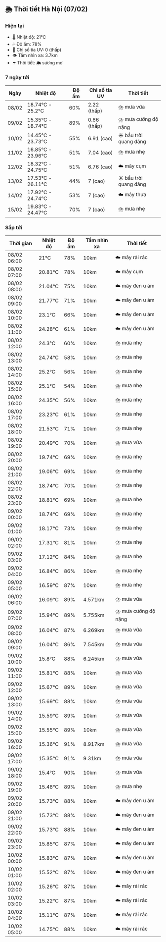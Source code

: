 ## 🌦️ Thời tiết Hà Nội (07/02)

### Hiện tại

- 🌡️ Nhiệt độ: 21℃
- 💦 Độ ẩm: 78%
- 🌟 Chỉ số tia UV: 0 (thấp)
- 👁️ Tầm nhìn xa: 3.7km
- ☂️ Thời tiết: 🌦️ sương mờ

### 7 ngày tới

| Ngày | Nhiệt độ | Độ ẩm | Chỉ số tia UV | Thời tiết |
| --- | --- | --- | --- | --- |
| 08/02 | 18.74℃ - 25.2℃ | 60% | 2.22 (thấp) | ⛈️ mưa vừa |
| 09/02 | 15.35℃ - 18.74℃ | 89% | 0.66 (thấp) | ⛈️ mưa cường độ nặng |
| 10/02 | 14.45℃ - 23.73℃ | 55% | 6.91 (cao) | ☀️ bầu trời quang đãng |
| 11/02 | 16.85℃ - 23.96℃ | 51% | 7.04 (cao) | ⛈️ mưa nhẹ |
| 12/02 | 18.32℃ - 24.75℃ | 51% | 6.76 (cao) | ☁️ mây cụm |
| 13/02 | 17.53℃ - 26.11℃ | 44% | 7 (cao) | ☀️ bầu trời quang đãng |
| 14/02 | 17.92℃ - 24.74℃ | 53% | 7 (cao) | ☁️ mây thưa |
| 15/02 | 19.83℃ - 24.47℃ | 70% | 7 (cao) | ⛈️ mưa nhẹ |

### Sắp tới

| Thời gian | Nhiệt độ | Độ ẩm | Tầm nhìn xa | Thời tiết |
| --- | --- | --- | --- | --- |
| 08/02 06:00 | 21℃ | 78% | 10km | ☁️ mây rải rác |
| 08/02 07:00 | 20.81℃ | 78% | 10km | ☁️ mây cụm |
| 08/02 08:00 | 21.04℃ | 75% | 10km | ☁️ mây đen u ám |
| 08/02 09:00 | 21.77℃ | 71% | 10km | ☁️ mây đen u ám |
| 08/02 10:00 | 23.1℃ | 66% | 10km | ☁️ mây đen u ám |
| 08/02 11:00 | 24.28℃ | 61% | 10km | ☁️ mây đen u ám |
| 08/02 12:00 | 24.3℃ | 60% | 10km | ⛈️ mưa nhẹ |
| 08/02 13:00 | 24.74℃ | 58% | 10km | ⛈️ mưa nhẹ |
| 08/02 14:00 | 25.2℃ | 56% | 10km | ⛈️ mưa nhẹ |
| 08/02 15:00 | 25.1℃ | 54% | 10km | ⛈️ mưa nhẹ |
| 08/02 16:00 | 24.35℃ | 56% | 10km | ⛈️ mưa nhẹ |
| 08/02 17:00 | 23.23℃ | 61% | 10km | ⛈️ mưa nhẹ |
| 08/02 18:00 | 21.53℃ | 71% | 10km | ⛈️ mưa nhẹ |
| 08/02 19:00 | 20.49℃ | 70% | 10km | ⛈️ mưa vừa |
| 08/02 20:00 | 19.74℃ | 69% | 10km | ⛈️ mưa nhẹ |
| 08/02 21:00 | 19.06℃ | 69% | 10km | ⛈️ mưa nhẹ |
| 08/02 22:00 | 18.74℃ | 70% | 10km | ⛈️ mưa nhẹ |
| 08/02 23:00 | 18.81℃ | 69% | 10km | ⛈️ mưa nhẹ |
| 09/02 00:00 | 18.74℃ | 69% | 10km | ⛈️ mưa nhẹ |
| 09/02 01:00 | 18.17℃ | 73% | 10km | ⛈️ mưa nhẹ |
| 09/02 02:00 | 17.31℃ | 81% | 10km | ⛈️ mưa nhẹ |
| 09/02 03:00 | 17.12℃ | 84% | 10km | ⛈️ mưa nhẹ |
| 09/02 04:00 | 16.84℃ | 86% | 10km | ⛈️ mưa nhẹ |
| 09/02 05:00 | 16.59℃ | 87% | 10km | ⛈️ mưa nhẹ |
| 09/02 06:00 | 16.09℃ | 89% | 4.571km | ⛈️ mưa vừa |
| 09/02 07:00 | 15.94℃ | 89% | 5.755km | ⛈️ mưa cường độ nặng |
| 09/02 08:00 | 16.04℃ | 87% | 6.269km | ⛈️ mưa vừa |
| 09/02 09:00 | 16.04℃ | 86% | 7.545km | ⛈️ mưa vừa |
| 09/02 10:00 | 15.8℃ | 88% | 6.245km | ⛈️ mưa vừa |
| 09/02 11:00 | 15.81℃ | 88% | 10km | ⛈️ mưa vừa |
| 09/02 12:00 | 15.67℃ | 89% | 10km | ⛈️ mưa vừa |
| 09/02 13:00 | 15.69℃ | 88% | 10km | ⛈️ mưa vừa |
| 09/02 14:00 | 15.59℃ | 89% | 10km | ⛈️ mưa vừa |
| 09/02 15:00 | 15.55℃ | 89% | 10km | ⛈️ mưa vừa |
| 09/02 16:00 | 15.36℃ | 91% | 8.917km | ⛈️ mưa vừa |
| 09/02 17:00 | 15.35℃ | 91% | 9.31km | ⛈️ mưa vừa |
| 09/02 18:00 | 15.4℃ | 90% | 10km | ⛈️ mưa vừa |
| 09/02 19:00 | 15.48℃ | 89% | 10km | ⛈️ mưa nhẹ |
| 09/02 20:00 | 15.73℃ | 88% | 10km | ☁️ mây đen u ám |
| 09/02 21:00 | 15.73℃ | 88% | 10km | ☁️ mây đen u ám |
| 09/02 22:00 | 15.73℃ | 88% | 10km | ☁️ mây đen u ám |
| 09/02 23:00 | 15.85℃ | 87% | 10km | ☁️ mây đen u ám |
| 10/02 00:00 | 15.83℃ | 87% | 10km | ☁️ mây đen u ám |
| 10/02 01:00 | 15.52℃ | 87% | 10km | ☁️ mây đen u ám |
| 10/02 02:00 | 15.26℃ | 87% | 10km | ☁️ mây rải rác |
| 10/02 03:00 | 15.22℃ | 87% | 10km | ☁️ mây rải rác |
| 10/02 04:00 | 15.11℃ | 87% | 10km | ☁️ mây rải rác |
| 10/02 05:00 | 14.75℃ | 88% | 10km | ☁️ mây rải rác |
